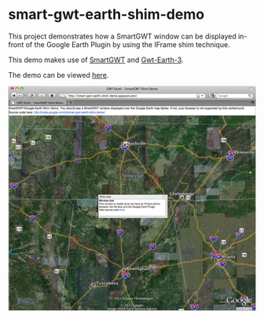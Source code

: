 # smart-gwt-earth-shim-demo
This project demonstrates how a SmartGWT window can be displayed in-front of the Google Earth Plugin by using the IFrame shim technique.

This demo makes use of [SmartGWT](http://code.google.com/p/smartgwt/) and [Gwt-Earth-3](https://github.com/nitrousdigital/gwt-earth-3).

The demo can be viewed [here](http://smart-gwt-earth-shim-demo.appspot.com/).

![screenshot](https://raw.githubusercontent.com/nitrousdigital/smart-gwt-earth-shim-demo/master/doc/screenshot.png)

